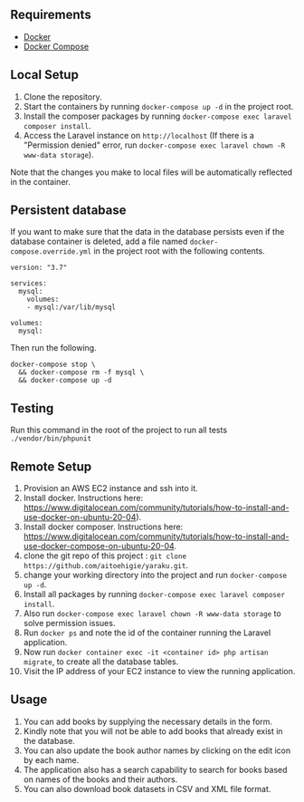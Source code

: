 ## Requirements
- [Docker](https://docs.docker.com/install)
- [Docker Compose](https://docs.docker.com/compose/install)

## Local Setup
1. Clone the repository.
1. Start the containers by running `docker-compose up -d` in the project root.
1. Install the composer packages by running `docker-compose exec laravel composer install`.
1. Access the Laravel instance on `http://localhost` (If there is a "Permission denied" error, run `docker-compose exec laravel chown -R www-data storage`).

Note that the changes you make to local files will be automatically reflected in the container. 

## Persistent database
If you want to make sure that the data in the database persists even if the database container is deleted, add a file named `docker-compose.override.yml` in the project root with the following contents.
```
version: "3.7"

services:
  mysql:
    volumes:
    - mysql:/var/lib/mysql

volumes:
  mysql:
```
Then run the following.
```
docker-compose stop \
  && docker-compose rm -f mysql \
  && docker-compose up -d
``` 

## Testing
Run this command in the root of the project to run all tests `./vendor/bin/phpunit`


## Remote Setup 
1. Provision an AWS EC2 instance and ssh into it.
2. Install docker. Instructions here: https://www.digitalocean.com/community/tutorials/how-to-install-and-use-docker-on-ubuntu-20-04).
3. Install docker composer. Instructions here: https://www.digitalocean.com/community/tutorials/how-to-install-and-use-docker-compose-on-ubuntu-20-04.
4. clone the git repo of this project : `git clone https://github.com/aitoehigie/yaraku.git`.
5. change your working directory into the project and run `docker-compose up -d`.
6. Install all packages by running `docker-compose exec laravel composer install`.
7. Also run `docker-compose exec laravel chown -R www-data storage` to solve permission issues.
8. Run `docker ps` and note the id of the container running the Laravel application.
9. Now run `docker container exec -it <container id> php artisan migrate`, to create all the database tables.
9. Visit the IP address of your EC2 instance to view the running application.


## Usage
1. You can add books by supplying the necessary details in the form.
2. Kindly note that you will not be able to add books that already exist in the database.
3. You can also update the book author names by clicking on the edit icon by each name.
4. The application also has a search capability to search for books based on names of the books and their authors.
5. You can also download book datasets in CSV and XML file format.



